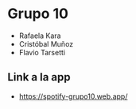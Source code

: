 # Grupo 10

- Rafaela Kara
- Cristóbal Muñoz
- Flavio Tarsetti

## Link a la app

- https://spotify-grupo10.web.app/